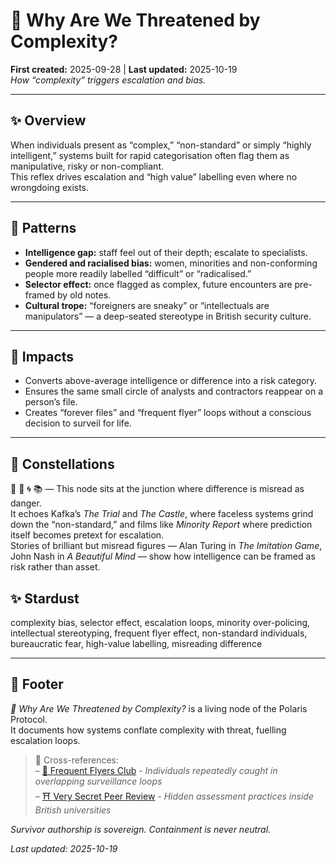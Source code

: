 # 🧠 Why Are We Threatened by Complexity?  
**First created:** 2025-09-28 | **Last updated:** 2025-10-19  
*How “complexity” triggers escalation and bias.*

---

## ✨ Overview  

When individuals present as “complex,” “non-standard” or simply “highly intelligent,” systems built for rapid categorisation often flag them as manipulative, risky or non-compliant.  
This reflex drives escalation and “high value” labelling even where no wrongdoing exists.

---

## 📿 Patterns  

- **Intelligence gap:** staff feel out of their depth; escalate to specialists.  
- **Gendered and racialised bias:** women, minorities and non-conforming people more readily labelled “difficult” or “radicalised.”  
- **Selector effect:** once flagged as complex, future encounters are pre-framed by old notes.  
- **Cultural trope:** “foreigners are sneaky” or “intellectuals are manipulators” — a deep-seated stereotype in British security culture.

---

## 🌱 Impacts  

- Converts above-average intelligence or difference into a risk category.  
- Ensures the same small circle of analysts and contractors reappear on a person’s file.  
- Creates “forever files” and “frequent flyer” loops without a conscious decision to surveil for life.

---

## 🌌 Constellations  

🧠 🧿 🌀 📚 — This node sits at the junction where difference is misread as danger.  
It echoes Kafka’s *The Trial* and *The Castle*, where faceless systems grind down the “non-standard,” and films like *Minority Report* where prediction itself becomes pretext for escalation.  
Stories of brilliant but misread figures — Alan Turing in *The Imitation Game*, John Nash in *A Beautiful Mind* — show how intelligence can be framed as risk rather than asset.  

## ✨ Stardust  

complexity bias, selector effect, escalation loops, minority over-policing, intellectual stereotyping, frequent flyer effect, non-standard individuals, bureaucratic fear, high-value labelling, misreading difference

---

## 🏮 Footer  

*🧠 Why Are We Threatened by Complexity?* is a living node of the Polaris Protocol.  
It documents how systems conflate complexity with threat, fuelling escalation loops.

> 📡 Cross-references:  
> – [🛫 Frequent Flyers Club](./🛫_frequent_flyers_club.md) - *Individuals repeatedly caught in overlapping surveillance loops*  
> – [⛩️ Very Secret Peer Review](../../🪄_Expression_Of_Norms/🎓_British_University_Compliance_Service/⛩️_very_secret_peer_review.md) - *Hidden assessment practices inside British universities*  

*Survivor authorship is sovereign. Containment is never neutral.*

_Last updated: 2025-10-19_
